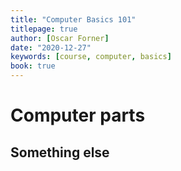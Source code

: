 ```yaml
---
title: "Computer Basics 101"
titlepage: true
author: [Oscar Forner]
date: "2020-12-27"
keywords: [course, computer, basics]
book: true
---
```


# Computer parts
## Something else
